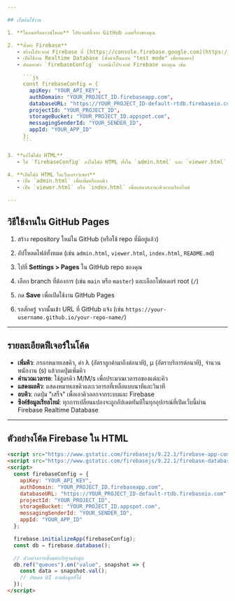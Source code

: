 ```yaml
---

## เริ่มต้นใช้งาน

1. **โคลนหรือดาวน์โหลด** โปรเจกต์นี้จาก GitHub ลงเครื่องของคุณ

2. **ตั้งค่า Firebase**
   - สร้างโปรเจกต์ Firebase ที่ [https://console.firebase.google.com](https://console.firebase.google.com)
   - เปิดใช้งาน Realtime Database (ตั้งค่าเป็นแบบ "test mode" เพื่อทดลอง)
   - คัดลอกค่า `firebaseConfig` จากหน้าโปรเจกต์ Firebase ของคุณ เช่น

     ```js
     const firebaseConfig = {
       apiKey: "YOUR_API_KEY",
       authDomain: "YOUR_PROJECT_ID.firebaseapp.com",
       databaseURL: "https://YOUR_PROJECT_ID-default-rtdb.firebaseio.com",
       projectId: "YOUR_PROJECT_ID",
       storageBucket: "YOUR_PROJECT_ID.appspot.com",
       messagingSenderId: "YOUR_SENDER_ID",
       appId: "YOUR_APP_ID"
     };
     ```

3. **แก้ไขไฟล์ HTML**
   - ใส่ `firebaseConfig` ลงในไฟล์ HTML ทั้งใน `admin.html` และ `viewer.html` (ถ้ามี)

4. **เปิดไฟล์ HTML ในเว็บเบราว์เซอร์**
   - เปิด `admin.html` เพื่อเพิ่มหรือลบคิว
   - เปิด `viewer.html` หรือ `index.html` เพื่อแสดงสถานะคิวแบบเรียลไทม์

---
```


## วิธีใช้งานใน GitHub Pages

1. สร้าง repository ใหม่ใน GitHub (หรือใช้ repo ที่มีอยู่แล้ว)

2. อัปโหลดไฟล์ทั้งหมด (เช่น `admin.html`, `viewer.html`, `index.html`, `README.md`)

3. ไปที่ **Settings > Pages** ใน GitHub repo ของคุณ

4. เลือก branch ที่ต้องการ (เช่น `main` หรือ `master`) และเลือกโฟลเดอร์ root (`/`)

5. กด **Save** เพื่อเปิดใช้งาน GitHub Pages

6. รอสักครู่ จากนั้นเข้า URL ที่ GitHub แจ้ง (เช่น `https://your-username.github.io/your-repo-name/`)

---

## รายละเอียดฟีเจอร์ในโค้ด

- **เพิ่มคิว**: กรอกหมายเลขคิว, ค่า λ (อัตราลูกค้ามาถึงต่อนาที), μ (อัตราบริการต่อนาที), จำนวนพนักงาน (s) แล้วกดปุ่มเพิ่มคิว
- **คำนวณเวลารอ**: ใช้สูตรคิว M/M/s เพื่อประมาณเวลารอของแต่ละคิว
- **แสดงผลคิว**: แสดงหมายเลขคิวและเวลารอที่เหลือแบบนาทีและวินาที
- **ลบคิว**: กดปุ่ม "เสร็จ" เพื่อเอาคิวออกจากระบบและ Firebase
- **ซิงค์ข้อมูลเรียลไทม์**: ทุกการเปลี่ยนแปลงจะถูกอัปเดตทันทีในทุกอุปกรณ์ที่เปิดเว็บนี้ผ่าน Firebase Realtime Database

---

## ตัวอย่างโค้ด Firebase ใน HTML

```html
<script src="https://www.gstatic.com/firebasejs/9.22.1/firebase-app-compat.js"></script>
<script src="https://www.gstatic.com/firebasejs/9.22.1/firebase-database-compat.js"></script>
<script>
  const firebaseConfig = {
    apiKey: "YOUR_API_KEY",
    authDomain: "YOUR_PROJECT_ID.firebaseapp.com",
    databaseURL: "https://YOUR_PROJECT_ID-default-rtdb.firebaseio.com",
    projectId: "YOUR_PROJECT_ID",
    storageBucket: "YOUR_PROJECT_ID.appspot.com",
    messagingSenderId: "YOUR_SENDER_ID",
    appId: "YOUR_APP_ID"
  };

  firebase.initializeApp(firebaseConfig);
  const db = firebase.database();

  // ตัวอย่างการเชื่อมต่อกับฐานข้อมูล
  db.ref("queues").on("value", snapshot => {
    const data = snapshot.val();
    // อัพเดต UI ตามข้อมูลที่ได้
  });
</script>
